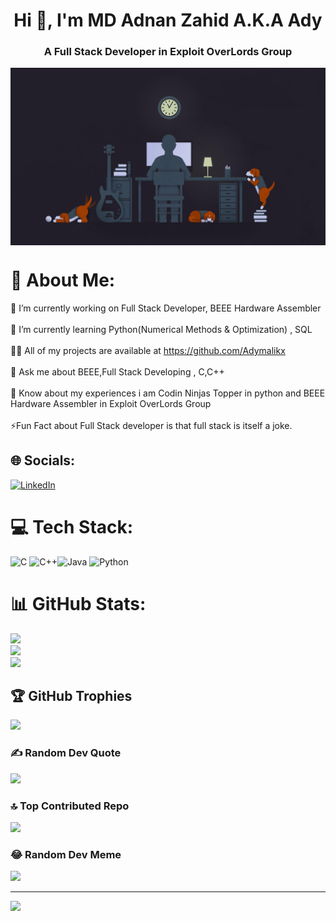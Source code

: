 <h1 align="center">Hi 👋, I'm MD Adnan Zahid A.K.A Ady</h1>
<h3 align="center">A Full Stack Developer in Exploit OverLords Group </h3>
<img src="https://github.com/Adymalikx/Contributor-Credits/blob/main/Adymalikx.jpg" alt="Adymalikx" width="600" style="vertical-align: bottom;">

# 💫 About Me:
🔭 I’m currently working on Full Stack Developer, BEEE Hardware Assembler <br><br>🌱 I’m currently learning Python(Numerical Methods & Optimization) , SQL <br><br>👨‍💻 All of my projects are available at https://github.com/Adymalikx<br><br>💬 Ask me about BEEE,Full Stack Developing , C,C++ <br><br>📄 Know about my experiences i am Codin Ninjas Topper in python and BEEE Hardware Assembler in Exploit OverLords Group <br><br>⚡Fun Fact about Full Stack developer is that full stack is itself a joke.




## 🌐 Socials:
[![LinkedIn](https://img.shields.io/badge/LinkedIn-%230077B5.svg?logo=linkedin&logoColor=white)](https://www.linkedin.com/in/md-adnan-zahid-473b12289/)

# 💻 Tech Stack:
![C](https://img.shields.io/badge/c-%2300599C.svg?style=for-the-badge&logo=c&logoColor=white) ![C++](https://img.shields.io/badge/c++-%2300599C.svg?style=for-the-badge&logo=c%2B%2B&logoColor=white)![Java](https://img.shields.io/badge/java-%23ED8B00.svg?style=for-the-badge&logo=java&logoColor=white) ![Python](https://img.shields.io/badge/python-3670A0?style=for-the-badge&logo=python&logoColor=ffdd54)
# 📊 GitHub Stats:
![](https://github-readme-stats.vercel.app/api?username=Adymalikx&theme=dracula&hide_border=false&include_all_commits=true&count_private=true)<br/>
![](https://github-readme-streak-stats.herokuapp.com/?user=Adymalikx&theme=dracula&hide_border=false)<br/>
![](https://github-readme-stats.vercel.app/api/top-langs/?username=Adymalikx&theme=dracula&hide_border=false&include_all_commits=true&count_private=true&layout=compact)

## 🏆 GitHub Trophies
![](https://github-profile-trophy.vercel.app/?username=Adymalikx&theme=gruvbox&no-frame=false&no-bg=false&margin-w=4)

### ✍️ Random Dev Quote
![](https://quotes-github-readme.vercel.app/api?type=horizontal&theme=gruvbox)

### 🔝 Top Contributed Repo
![](https://github-contributor-stats.vercel.app/api?username=Adymalikx&limit=5&theme=dracula&combine_all_yearly_contributions=true)

### 😂 Random Dev Meme
<img src='https://randommeme-five.vercel.app/' style="height: 400px;"/>

---
[![](https://visitcount.itsvg.in/api?id=Adymalikx&icon=7&color=6)](https://visitcount.itsvg.in)

 
